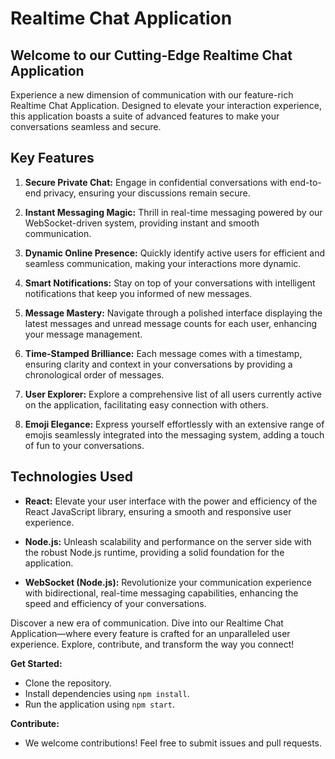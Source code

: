 # Realtime Chat Application

## Welcome to our Cutting-Edge Realtime Chat Application

Experience a new dimension of communication with our feature-rich Realtime Chat Application. Designed to elevate your interaction experience, this application boasts a suite of advanced features to make your conversations seamless and secure.

## Key Features

1. **Secure Private Chat:**
   Engage in confidential conversations with end-to-end privacy, ensuring your discussions remain secure.

2. **Instant Messaging Magic:**
   Thrill in real-time messaging powered by our WebSocket-driven system, providing instant and smooth communication.

3. **Dynamic Online Presence:**
   Quickly identify active users for efficient and seamless communication, making your interactions more dynamic.

4. **Smart Notifications:**
   Stay on top of your conversations with intelligent notifications that keep you informed of new messages.

5. **Message Mastery:**
   Navigate through a polished interface displaying the latest messages and unread message counts for each user, enhancing your message management.

6. **Time-Stamped Brilliance:**
   Each message comes with a timestamp, ensuring clarity and context in your conversations by providing a chronological order of messages.

7. **User Explorer:**
   Explore a comprehensive list of all users currently active on the application, facilitating easy connection with others.

8. **Emoji Elegance:**
   Express yourself effortlessly with an extensive range of emojis seamlessly integrated into the messaging system, adding a touch of fun to your conversations.

## Technologies Used

- **React:**
  Elevate your user interface with the power and efficiency of the React JavaScript library, ensuring a smooth and responsive user experience.

- **Node.js:**
  Unleash scalability and performance on the server side with the robust Node.js runtime, providing a solid foundation for the application.

- **WebSocket (Node.js):**
  Revolutionize your communication experience with bidirectional, real-time messaging capabilities, enhancing the speed and efficiency of your conversations.

Discover a new era of communication. Dive into our Realtime Chat Application—where every feature is crafted for an unparalleled user experience. Explore, contribute, and transform the way you connect!

**Get Started:**
- Clone the repository.
- Install dependencies using `npm install`.
- Run the application using `npm start`.

**Contribute:**
- We welcome contributions! Feel free to submit issues and pull requests.
